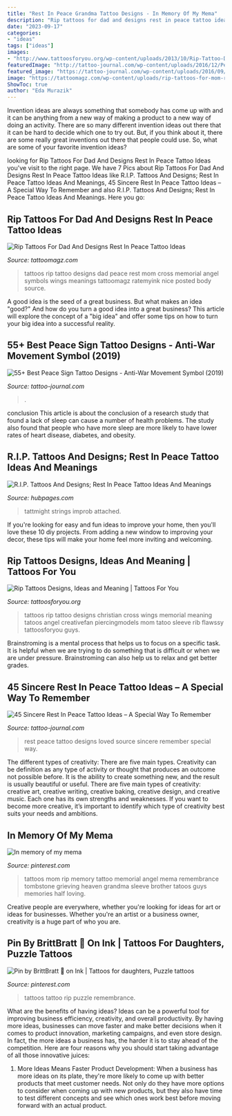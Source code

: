 ```yaml
---
title: "Rest In Peace Grandma Tattoo Designs - In Memory Of My Mema"
description: "Rip tattoos for dad and designs rest in peace tattoo ideas"
date: "2023-09-17"
categories:
- "ideas"
tags: ["ideas"]
images:
- "http://www.tattoosforyou.org/wp-content/uploads/2013/10/Rip-Tattoo-Designs.jpg"
featuredImage: "http://tattoo-journal.com/wp-content/uploads/2016/12/Peace-Sign-Tattoo-37.jpg"
featured_image: "https://tattoo-journal.com/wp-content/uploads/2016/09/rest-in-peace-tattoo18-650x724.jpg"
image: "https://tattoomagz.com/wp-content/uploads/rip-tattoos-for-mom-rip-tattoos-and-designs-rest-in-peace-tattoo-ideas-and-52545.jpg"
ShowToc: true
author: "Eda Murazik"
---
```



Invention ideas are always something that somebody has come up with and it can be anything from a new way of making a product to a new way of doing an activity. There are so many different invention ideas out there that it can be hard to decide which one to try out. But, if you think about it, there are some really great inventions out there that people could use. So, what are some of your favorite invention ideas?

	

		
looking for Rip Tattoos For Dad And Designs Rest In Peace Tattoo Ideas you've visit to the right page. We have 7 Pics about Rip Tattoos For Dad And Designs Rest In Peace Tattoo Ideas like R.I.P. Tattoos And Designs; Rest In Peace Tattoo Ideas And Meanings, 45 Sincere Rest In Peace Tattoo Ideas – A Special Way To Remember and also R.I.P. Tattoos And Designs; Rest In Peace Tattoo Ideas And Meanings. Here you go:
		
    
## Rip Tattoos For Dad And Designs Rest In Peace Tattoo Ideas

<img loading=lazy src="https://tattoomagz.com/wp-content/uploads/rip-tattoos-for-mom-rip-tattoos-and-designs-rest-in-peace-tattoo-ideas-and-52545.jpg" onerror="this.onerror=null;this.src='https://tse2.mm.bing.net/th?id=OIP.2gNjpbSmnqahnFywtYTDigAAAA&amp;pid=15.1';" alt="Rip Tattoos For Dad And Designs Rest In Peace Tattoo Ideas">

_Source: tattoomagz.com_

>tattoos rip tattoo designs dad peace rest mom cross memorial angel symbols wings meanings tattoomagz ratemyink nice posted body source. 

	

A good idea is the seed of a great business. But what makes an idea "good?" And how do you turn a good idea into a great business? This article will explore the concept of a "big idea" and offer some tips on how to turn your big idea into a successful reality.

    
## 55+ Best Peace Sign Tattoo Designs - Anti-War Movement Symbol (2019)

<img loading=lazy src="http://tattoo-journal.com/wp-content/uploads/2016/12/Peace-Sign-Tattoo-37.jpg" onerror="this.onerror=null;this.src='https://tse3.mm.bing.net/th?id=OIP.a0BmYafNKBTQAY84l0NrmwHaHa&amp;pid=15.1';" alt="55+ Best Peace Sign Tattoo Designs - Anti-War Movement Symbol (2019)">

_Source: tattoo-journal.com_

>. 

	

conclusion
This article is about the conclusion of a research study that found a lack of sleep can cause a number of health problems. The study also found that people who have more sleep are more likely to have lower rates of heart disease, diabetes, and obesity.

    
## R.I.P. Tattoos And Designs; Rest In Peace Tattoo Ideas And Meanings

<img loading=lazy src="https://usercontent1.hubstatic.com/6658060_f520.jpg" onerror="this.onerror=null;this.src='https://tse1.mm.bing.net/th?id=OIP.GZf57mQtHeqKxLeCimMNCAHaJ1&amp;pid=15.1';" alt="R.I.P. Tattoos And Designs; Rest In Peace Tattoo Ideas And Meanings">

_Source: hubpages.com_

>tattmight strings improb attached. 

	

If you're looking for easy and fun ideas to improve your home, then you'll love these 10 diy projects. From adding a new window to improving your decor, these tips will make your home feel more inviting and welcoming.

    
## Rip Tattoos Designs, Ideas And Meaning | Tattoos For You

<img loading=lazy src="http://www.tattoosforyou.org/wp-content/uploads/2013/10/Rip-Tattoo-Designs.jpg" onerror="this.onerror=null;this.src='https://tse1.mm.bing.net/th?id=OIP.rusX0az22Yq90R-IYGy5TwHaKC&amp;pid=15.1';" alt="Rip Tattoos Designs, Ideas and Meaning | Tattoos For You">

_Source: tattoosforyou.org_

>tattoos rip tattoo designs christian cross wings memorial meaning tatoos angel creativefan piercingmodels mom tatoo sleeve rib flawssy tattoosforyou guys. 

	

Brainstroming is a mental process that helps us to focus on a specific task. It is helpful when we are trying to do something that is difficult or when we are under pressure. Brainstroming can also help us to relax and get better grades.

    
## 45 Sincere Rest In Peace Tattoo Ideas – A Special Way To Remember

<img loading=lazy src="https://tattoo-journal.com/wp-content/uploads/2016/09/rest-in-peace-tattoo18-650x724.jpg" onerror="this.onerror=null;this.src='https://tse2.mm.bing.net/th?id=OIP.ZZ_e3biSKkJprl-2Qv0H9QHaIP&amp;pid=15.1';" alt="45 Sincere Rest In Peace Tattoo Ideas – A Special Way To Remember">

_Source: tattoo-journal.com_

>rest peace tattoo designs loved source sincere remember special way. 

	

The different types of creativity: There are five main types.
Creativity can be definition as any type of activity or thought that produces an outcome not possible before. It is the ability to create something new, and the result is usually beautiful or useful. There are five main types of creativity: creative art, creative writing, creative baking, creative design, and creative music. Each one has its own strengths and weaknesses. If you want to become more creative, it’s important to identify which type of creativity best suits your needs and ambitions.

    
## In Memory Of My Mema

<img loading=lazy src="https://i.pinimg.com/736x/92/3a/39/923a396a8a70d8b66e694ffb3149d551--in-memory-of-memories.jpg" onerror="this.onerror=null;this.src='https://tse3.mm.bing.net/th?id=OIP.dWkk09rv-HNtmVjYAX1YtwHaJ4&amp;pid=15.1';" alt="In memory of my mema">

_Source: pinterest.com_

>tattoos mom rip memory tattoo memorial angel mema remembrance tombstone grieving heaven grandma sleeve brother tatoos guys memories half loving. 

	

Creative people are everywhere, whether you're looking for ideas for art or ideas for businesses. Whether you're an artist or a business owner, creativity is a huge part of who you are.

    
## Pin By BrittBratt 💋 On Ink | Tattoos For Daughters, Puzzle Tattoos

<img loading=lazy src="https://i.pinimg.com/originals/a4/45/97/a44597fce45e21305a1ce8b2b7103b40.jpg" onerror="this.onerror=null;this.src='https://tse3.mm.bing.net/th?id=OIP.4B_4buoJXJBWe6PRH-D3YAHaJ4&amp;pid=15.1';" alt="Pin by BrittBratt 💋 on Ink | Tattoos for daughters, Puzzle tattoos">

_Source: pinterest.com_

>tattoos tattoo rip puzzle remembrance. 

	

What are the benefits of having ideas?
Ideas can be a powerful tool for improving business efficiency, creativity, and overall productivity. By having more ideas, businesses can move faster and make better decisions when it comes to product innovation, marketing campaigns, and even store design. In fact, the more ideas a business has, the harder it is to stay ahead of the competition. Here are four reasons why you should start taking advantage of all those innovative juices:
1. More Ideas Means Faster Product Development: When a business has more ideas on its plate, they're more likely to come up with better products that meet customer needs. Not only do they have more options to consider when coming up with new products, but they also have time to test different concepts and see which ones work best before moving forward with an actual product.

